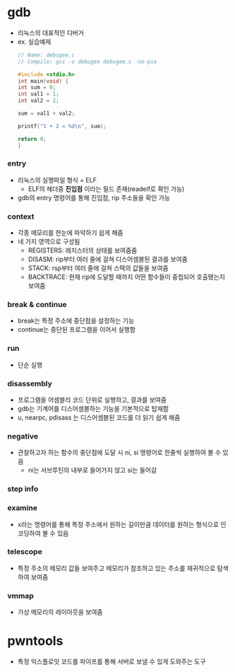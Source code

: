 # gdb
- 리눅스의 대표적인 디버거
- ex. 실습예제
    ~~~cpp
    // Name: debugee.c
    // Compile: gcc -o debugee debugee.c -no-pie

    #include <stdio.h>
    int main(void) {
    int sum = 0;
    int val1 = 1;
    int val2 = 2;

    sum = val1 + val2;

    printf("1 + 2 = %d\n", sum);

    return 0;
    }
    ~~~

### entry
- 리눅스의 실행파일 형식 = ELF
  - ELF의 헤더중 __진입점__ 이라는 필드 존재(readelf로 확인 가능)
- gdb의 entry 명령어를 통해 진입점, rip 주소들을 확인 가능

### context
- 각종 메모리를 한눈에 파악하기 쉽게 해줌
- 네 가지 영역으로 구성됨
  - REGISTERS: 레지스터의 상태를 보여줌줌
  - DISASM: rip부터 여러 줄에 걸쳐 디스어셈블된 결과를 보여줌
  - STACK: rsp부터 여러 줄에 걸쳐 스택의 값들을 보여줌
  - BACKTRACE: 현재 rip에 도달할 때까지 어떤 함수들이 중첩되어 호출됐는지 보여줌

### break & continue
- break는 특정 주소에 중단점을 설정하는 기능
- continue는 중단된 프로그램을 이어서 실행함

### run
- 단순 실행

### disassembly
- 프로그램을 어셈블리 코드 단위로 실행하고, 결과를 보여줌
- gdb는 기계어를 디스어셈블하는 기능을 기본적으로 탑재함
- u, nearpc, pdisass 는 디스어셈블된 코드를 더 읽기 쉽게 해줌

### negative
- 관찰하고자 하는 함수의 중단점에 도달 시 ni, si 명령어로 한줄씩 실행하여 볼 수 있음
  - </u>ni는 서브루틴의 내부로 들어가지 않고 si는 들어감</u>

### step info

### examine
- x라는 명령어를 통해 특정 주소에서 원하는 길이만큼 데이터를 원하는 형식으로 인코딩하여 볼 수 있음

### telescope
- 특정 주소의 메모리 값들 보여주고 메모리가 참조하고 있는 주소를 재귀적으로 탐색하여 보여줌

### vmmap
- 가상 메모리의 레이아웃을 보여줌


# pwntools
- 특정 익스플로잇 코드를 파이프를 통해 서버로 보낼 수 있게 도와주는 도구